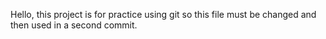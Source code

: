 Hello, this project is for practice using git so this file must be changed and then used in a second commit.
